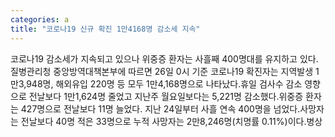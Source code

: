 ```yaml
---
categories: a
title: "코로나19 신규 확진 1만4168명 감소세 지속"
---
```

코로나19 감소세가 지속되고 있으나 위중증 환자는 사흘째 400명대를 유지하고 있다.질병관리청 중앙방역대책본부에 따르면 26일 0시 기준 코로나19 확진자는 지역발생 1만3,948명, 해외유입 220명 등 모두 1만4,168명으로 나타났다.휴일 검사수 감소 영향으로 전날보다 1만1,624명 줄었고 지난주 월요일보다는 5,221명 감소했다.위중증 환자는 427명으로 전날보다 11명 늘었다. 지난 24일부터 사흘 연속 400명을 넘었다.사망자는 전날보다 40명 적은 33명으로 누적 사망자는 2만8,246명(치명률 0.11%)이다.병상